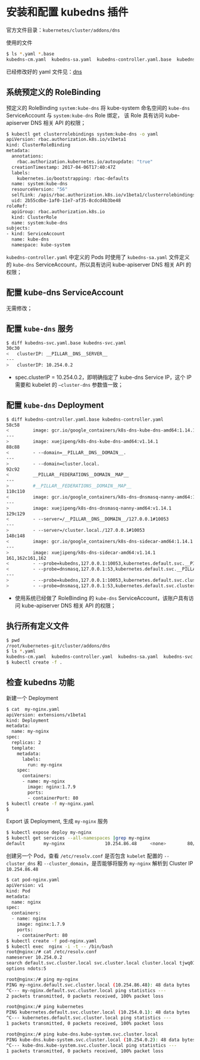 # 安装和配置 kubedns 插件

官方文件目录：`kubernetes/cluster/addons/dns`

使用的文件

``` bash
$ ls *.yaml *.base
kubedns-cm.yaml  kubedns-sa.yaml  kubedns-controller.yaml.base  kubedns-svc.yaml.base
```

已经修改好的 yaml 文件见：[dns](./manifests/kubedns)

## 系统预定义的 RoleBinding

预定义的 RoleBinding `system:kube-dns` 将 kube-system 命名空间的 `kube-dns` ServiceAccount 与 `system:kube-dns` Role 绑定， 该 Role 具有访问 kube-apiserver DNS 相关 API 的权限；

``` bash
$ kubectl get clusterrolebindings system:kube-dns -o yaml
apiVersion: rbac.authorization.k8s.io/v1beta1
kind: ClusterRoleBinding
metadata:
  annotations:
    rbac.authorization.kubernetes.io/autoupdate: "true"
  creationTimestamp: 2017-04-06T17:40:47Z
  labels:
    kubernetes.io/bootstrapping: rbac-defaults
  name: system:kube-dns
  resourceVersion: "56"
  selfLink: /apis/rbac.authorization.k8s.io/v1beta1/clusterrolebindingssystem%3Akube-dns
  uid: 2b55cdbe-1af0-11e7-af35-8cdcd4b3be48
roleRef:
  apiGroup: rbac.authorization.k8s.io
  kind: ClusterRole
  name: system:kube-dns
subjects:
- kind: ServiceAccount
  name: kube-dns
  namespace: kube-system
```

`kubedns-controller.yaml` 中定义的 Pods 时使用了 `kubedns-sa.yaml` 文件定义的 `kube-dns` ServiceAccount，所以具有访问 kube-apiserver DNS 相关 API 的权限；

## 配置 kube-dns ServiceAccount

无需修改；

## 配置 `kube-dns` 服务

``` bash
$ diff kubedns-svc.yaml.base kubedns-svc.yaml
30c30
<   clusterIP: __PILLAR__DNS__SERVER__
---
>   clusterIP: 10.254.0.2
```

+ spec.clusterIP = 10.254.0.2，即明确指定了 kube-dns Service IP，这个 IP 需要和 kubelet 的 `—cluster-dns` 参数值一致；

## 配置 `kube-dns` Deployment

``` bash
$ diff kubedns-controller.yaml.base kubedns-controller.yaml
58c58
<         image: gcr.io/google_containers/k8s-dns-kube-dns-amd64:1.14.1
---
>         image: xuejipeng/k8s-dns-kube-dns-amd64:v1.14.1
88c88
<         - --domain=__PILLAR__DNS__DOMAIN__.
---
>         - --domain=cluster.local.
92c92
<         __PILLAR__FEDERATIONS__DOMAIN__MAP__
---
>         #__PILLAR__FEDERATIONS__DOMAIN__MAP__
110c110
<         image: gcr.io/google_containers/k8s-dns-dnsmasq-nanny-amd64:1.14.1
---
>         image: xuejipeng/k8s-dns-dnsmasq-nanny-amd64:v1.14.1
129c129
<         - --server=/__PILLAR__DNS__DOMAIN__/127.0.0.1#10053
---
>         - --server=/cluster.local./127.0.0.1#10053
148c148
<         image: gcr.io/google_containers/k8s-dns-sidecar-amd64:1.14.1
---
>         image: xuejipeng/k8s-dns-sidecar-amd64:v1.14.1
161,162c161,162
<         - --probe=kubedns,127.0.0.1:10053,kubernetes.default.svc.__PILLAR__DNS__DOMAIN__,5,A
<         - --probe=dnsmasq,127.0.0.1:53,kubernetes.default.svc.__PILLAR__DNS__DOMAIN__,5,A
---
>         - --probe=kubedns,127.0.0.1:10053,kubernetes.default.svc.cluster.local.,5,A
>         - --probe=dnsmasq,127.0.0.1:53,kubernetes.default.svc.cluster.local.,5,A
```

+ 使用系统已经做了 RoleBinding 的 `kube-dns` ServiceAccount，该账户具有访问 kube-apiserver DNS 相关 API 的权限；

## 执行所有定义文件

``` bash
$ pwd
/root/kubernetes-git/cluster/addons/dns
$ ls *.yaml
kubedns-cm.yaml  kubedns-controller.yaml  kubedns-sa.yaml  kubedns-svc.yaml
$ kubectl create -f .
```



## 检查 kubedns 功能

新建一个 Deployment

``` bash
$ cat  my-nginx.yaml
apiVersion: extensions/v1beta1
kind: Deployment
metadata:
  name: my-nginx
spec:
  replicas: 2
  template:
    metadata:
      labels:
        run: my-nginx
    spec:
      containers:
      - name: my-nginx
        image: nginx:1.7.9
        ports:
        - containerPort: 80
$ kubectl create -f my-nginx.yaml
$
```

Export 该 Deployment, 生成 `my-nginx` 服务

``` bash
$ kubectl expose deploy my-nginx
$ kubectl get services --all-namespaces |grep my-nginx
default       my-nginx               10.254.86.48     <none>        80/TCP          1d
```

创建另一个 Pod，查看 `/etc/resolv.conf` 是否包含 `kubelet` 配置的 `--cluster_dns` 和 `--cluster_domain`，是否能够将服务 `my-nginx` 解析到 Cluster IP `10.254.86.48`

``` bash
$ cat pod-nginx.yaml
apiVersion: v1
kind: Pod
metadata:
  name: nginx
spec:
  containers:
  - name: nginx
    image: nginx:1.7.9
    ports:
    - containerPort: 80
$ kubectl create -f pod-nginx.yaml
$ kubectl exec  nginx -i -t -- /bin/bash
root@nginx:/# cat /etc/resolv.conf
nameserver 10.254.0.2
search default.svc.cluster.local svc.cluster.local cluster.local tjwq01.ksyun.com
options ndots:5

root@nginx:/# ping my-nginx
PING my-nginx.default.svc.cluster.local (10.254.86.48): 48 data bytes
^C--- my-nginx.default.svc.cluster.local ping statistics ---
2 packets transmitted, 0 packets received, 100% packet loss

root@nginx:/# ping kubernetes
PING kubernetes.default.svc.cluster.local (10.254.0.1): 48 data bytes
^C--- kubernetes.default.svc.cluster.local ping statistics ---
1 packets transmitted, 0 packets received, 100% packet loss

root@nginx:/# ping kube-dns.kube-system.svc.cluster.local
PING kube-dns.kube-system.svc.cluster.local (10.254.0.2): 48 data bytes
^C--- kube-dns.kube-system.svc.cluster.local ping statistics ---
1 packets transmitted, 0 packets received, 100% packet loss
```